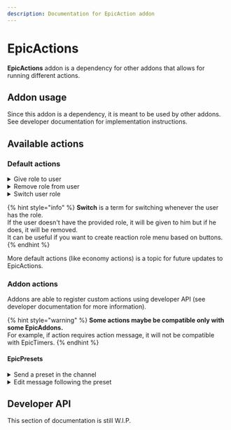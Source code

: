 ```yaml
---
description: Documentation for EpicAction addon
---
```


# EpicActions

**EpicActions** addon is a dependency for other addons that allows for running different actions.

## Addon usage

Since this addon is a dependency, it is meant to be used by other addons. See developer documentation for implementation instructions.

## Available actions

### Default actions

<details>

<summary>Give role to user</summary>

```yaml
type: "Role",
action: "Give",
role: # Role to be given
user: # (Optional) User to give role to
```

By default, `user` is a member who triggered the action.

</details>

<details>

<summary>Remove role from user</summary>

```yaml
type: "Role",
action: "Remove",
role: # Role to be removed
user: # (Optional) User to remove role from
```

By default, `user` is a member who triggered the action.

</details>

<details>

<summary>Switch user role</summary>

```yaml
type: "Role",
action: "Switch",
role: # Role to be switched
user: # (Optional) User which role should be switched
```

By default, `user` is a member who triggered the action.

</details>

{% hint style="info" %}
**Switch** is a term for switching whenever the user has the role. \
If the user doesn't have the provided role, it will be given to him but if he does, it will be removed.\
It can be useful if you want to create reaction role menu based on buttons.
{% endhint %}

More default actions (like economy actions) is a topic for future updates to EpicActions.

### Addon actions

Addons are able to register custom actions using developer API (see developer documentation for more information).

{% hint style="warning" %}
**Some actions maybe be compatible only with some EpicAddons.**\
For example, if action requires action message, it will not be compatible with EpicTimers.
{% endhint %}

#### EpicPresets

<details>

<summary>Send a preset in the channel</summary>

```yaml
type: "Preset",
action: "Send",
preset: # Preset to send
channel: # (Optional) Channel, where the preset should be sent
```

By default, `channel` is a channel where the action was triggered.

</details>

<details>

<summary>Edit message following the preset</summary>

```yaml
type: "Preset",
action: "Edit",
newPreset: # New preset for the message to be edited to
```

This will edit the message which triggered the action.\
**This action requires message to be sent by the bot to work!**

</details>

## Developer API

This section of documentation is still W.I.P.

